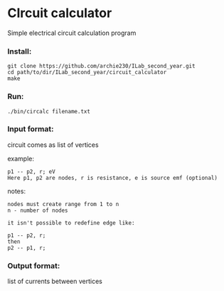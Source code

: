 # CIrcuit calculator
Simple electrical circuit calculation program 

### Install:
```
git clone https://github.com/archie230/ILab_second_year.git
cd path/to/dir/ILab_second_year/circuit_calculator
make
```
### Run:
```
./bin/circalc filename.txt
```
### Input format:
circuit comes as list of vertices 

example: 
```
p1 -- p2, r; eV
Here p1, p2 are nodes, r is resistance, e is source emf (optional)
```

notes:

```
nodes must create range from 1 to n
n - number of nodes

it isn't possible to redefine edge like:

p1 -- p2, r;
then 
p2 -- p1, r;
```

### Output format:
list of currents between vertices
